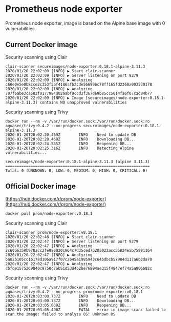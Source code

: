 # Prometheus node exporter

Prometheus node exporter, image is based on the Alpine base image with 0 vulnerabilities.

## Current Docker image

Security scanning using Clair
```
clair-scanner secureimages/node-exporter:0.18.1-alpine-3.11.3
2020/01/20 22:02:09 [INFO] ▶ Start clair-scanner
2020/01/20 22:02:09 [INFO] ▶ Server listening on port 9279
2020/01/20 22:02:09 [INFO] ▶ Analyzing c60e0e5e0b8cce2c353f5af4186afb2cde56680bc78ff165fd2368a003530178
2020/01/20 22:02:09 [INFO] ▶ Analyzing 707f6abe3ca583f0177984d02aabf9ccd3f367d69b85cc5014fa6f07c2d84b77
2020/01/20 22:02:09 [INFO] ▶ Image [secureimages/node-exporter:0.18.1-alpine-3.11.3] contains NO unapproved vulnerabilities
```

Security scanning using Trivy
```
docker run --rm -v /var/run/docker.sock:/var/run/docker.sock:ro aquasec/trivy:0.4.2 --no-progress secureimages/node-exporter:0.18.1-alpine-3.11.3
2020-01-20T20:02:20.469Z        INFO    Need to update DB
2020-01-20T20:02:20.469Z        INFO    Downloading DB...
2020-01-20T20:02:24.585Z        INFO    Reopening DB...
2020-01-20T20:02:25.316Z        INFO    Detecting Alpine vulnerabilities...

secureimages/node-exporter:0.18.1-alpine-3.11.3 (alpine 3.11.3)
===============================================================
Total: 0 (UNKNOWN: 0, LOW: 0, MEDIUM: 0, HIGH: 0, CRITICAL: 0)
```

## Official Docker image

[https://hub.docker.com/r/prom/node-exporter](https://hub.docker.com/r/prom/node-exporter)
```
docker pull prom/node-exporter:v0.18.1
```

Security scanning using Clair
```
clair-scanner prom/node-exporter:v0.18.1
2020/01/20 22:02:46 [INFO] ▶ Start clair-scanner
2020/01/20 22:02:47 [INFO] ▶ Server listening on port 9279
2020/01/20 22:02:47 [INFO] ▶ Analyzing 2c60b6358b978acc2fe08e020c964c7d35ced75205022acc55824e5b75991164
2020/01/20 22:02:47 [INFO] ▶ Analyzing ba82b105cc1b178d106a917f07c2b45a1985943c64bdbcb57984d117a6b3da70
2020/01/20 22:02:47 [INFO] ▶ Analyzing cbfde1575269840c9750c7ab51d53d4b2be76894ae315f4847ef74a5a806b82c
```

Security scanning using Trivy
```
docker run --rm -v /var/run/docker.sock:/var/run/docker.sock:ro aquasec/trivy:0.4.2 --no-progress prom/node-exporter:v0.18.1
2020-01-20T20:03:00.737Z        INFO    Need to update DB
2020-01-20T20:03:00.737Z        INFO    Downloading DB...
2020-01-20T20:03:05.039Z        INFO    Reopening DB...
2020-01-20T20:03:05.490Z        FATAL   error in image scan: failed to scan the image: failed to analyze OS: Unknown OS
```
